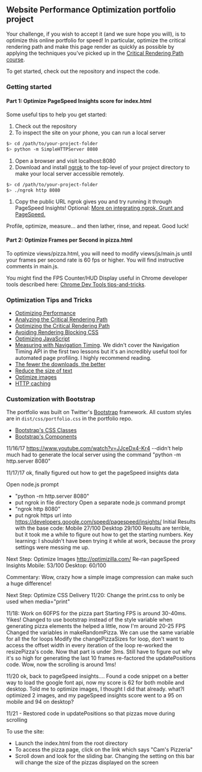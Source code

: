 ## Website Performance Optimization portfolio project

Your challenge, if you wish to accept it (and we sure hope you will), is to optimize this online portfolio for speed! In particular, optimize the critical rendering path and make this page render as quickly as possible by applying the techniques you've picked up in the [Critical Rendering Path course](https://www.udacity.com/course/ud884).

To get started, check out the repository and inspect the code.

### Getting started

#### Part 1: Optimize PageSpeed Insights score for index.html

Some useful tips to help you get started:

1. Check out the repository
1. To inspect the site on your phone, you can run a local server

  ```bash
  $> cd /path/to/your-project-folder
  $> python -m SimpleHTTPServer 8080
  ```

1. Open a browser and visit localhost:8080
1. Download and install [ngrok](https://ngrok.com/) to the top-level of your project directory to make your local server accessible remotely.

  ``` bash
  $> cd /path/to/your-project-folder
  $> ./ngrok http 8080
  ```

1. Copy the public URL ngrok gives you and try running it through PageSpeed Insights! Optional: [More on integrating ngrok, Grunt and PageSpeed.](http://www.jamescryer.com/2014/06/12/grunt-pagespeed-and-ngrok-locally-testing/)

Profile, optimize, measure... and then lather, rinse, and repeat. Good luck!

#### Part 2: Optimize Frames per Second in pizza.html

To optimize views/pizza.html, you will need to modify views/js/main.js until your frames per second rate is 60 fps or higher. You will find instructive comments in main.js. 

You might find the FPS Counter/HUD Display useful in Chrome developer tools described here: [Chrome Dev Tools tips-and-tricks](https://developer.chrome.com/devtools/docs/tips-and-tricks).

### Optimization Tips and Tricks
* [Optimizing Performance](https://developers.google.com/web/fundamentals/performance/ "web performance")
* [Analyzing the Critical Rendering Path](https://developers.google.com/web/fundamentals/performance/critical-rendering-path/analyzing-crp.html "analyzing crp")
* [Optimizing the Critical Rendering Path](https://developers.google.com/web/fundamentals/performance/critical-rendering-path/optimizing-critical-rendering-path.html "optimize the crp!")
* [Avoiding Rendering Blocking CSS](https://developers.google.com/web/fundamentals/performance/critical-rendering-path/render-blocking-css.html "render blocking css")
* [Optimizing JavaScript](https://developers.google.com/web/fundamentals/performance/critical-rendering-path/adding-interactivity-with-javascript.html "javascript")
* [Measuring with Navigation Timing](https://developers.google.com/web/fundamentals/performance/critical-rendering-path/measure-crp.html "nav timing api"). We didn't cover the Navigation Timing API in the first two lessons but it's an incredibly useful tool for automated page profiling. I highly recommend reading.
* <a href="https://developers.google.com/web/fundamentals/performance/optimizing-content-efficiency/eliminate-downloads.html">The fewer the downloads, the better</a>
* <a href="https://developers.google.com/web/fundamentals/performance/optimizing-content-efficiency/optimize-encoding-and-transfer.html">Reduce the size of text</a>
* <a href="https://developers.google.com/web/fundamentals/performance/optimizing-content-efficiency/image-optimization.html">Optimize images</a>
* <a href="https://developers.google.com/web/fundamentals/performance/optimizing-content-efficiency/http-caching.html">HTTP caching</a>

### Customization with Bootstrap
The portfolio was built on Twitter's <a href="http://getbootstrap.com/">Bootstrap</a> framework. All custom styles are in `dist/css/portfolio.css` in the portfolio repo.

* <a href="http://getbootstrap.com/css/">Bootstrap's CSS Classes</a>
* <a href="http://getbootstrap.com/components/">Bootstrap's Components</a>

11/16/17
https://www.youtube.com/watch?v=JJceDx4-Kr4 --didn't help much
had to generate the local server using the command "python -m http.server 8080"

11/17/17
ok, finally figured out how to get the pageSpeed insights data

Open node.js prompt
* "python -m http.server 8080"
* put ngrok in file directory
Open a separate node.js command prompt
* "ngrok http 8080"
* put ngrok https url into https://developers.google.com/speed/pagespeed/insights/
Initial Results with the base code: 
Mobile 27/100
Desktop 29/100
Results are terrible, but it took me a while to figure out how to get the starting numbers. Key learning: I shouldn't have been trying it while at work, because the proxy settings were messing me up.

Next Step: Optimize Images
http://optimizilla.com/
Re-ran pageSpeed Insights
Mobile: 53/100
Desktop: 60/100

Commentary: Wow, crazy how a simple image compression can make such a huge difference!

Next Step: Optimize CSS Delivery
11/20:
Change the print.css to only be used when media="print"

11/18: Work on 60FPS for the pizza part
Starting FPS is around 30-40ms. Yikes!
Changed to use bootstrap instead of the style variable when generating pizza elements
the helped a little, now I'm around 20-25 FPS
Changed the variables in makeRandomPizza. We can use the same variable for all the for loops
Modify the changePizzaSizes for loop, don't want to access the offset width in every iteration of the loop
re-worked the resizePizza's code. Now that part is under 3ms. Still have to figure out why it's so high for generating the last 10 frames
re-factored the updatePositions code. 
Wow, now the scrolling is around 1ms!

11/20
ok, back to pageSpeed insights....
Found a code snippet on a better way to load the google font api, now my score is 62 for both mobile and desktop. Told me to optimize images, I thought I did that already. 
what?I optimized 2 images, and my pageSpeed insights score went to a 95 on mobile and 94 on desktop?

11/21 - 
Restored code in updatePositions so that pizzas move during scrolling

To use the site: 
* Launch the index.html from the root directory
* To access the pizza page, click on the link which says "Cam's Pizzeria"
* Scroll down and look for the sliding bar. Changing the setting on this bar will change the size of the pizzas displayed on the screen
